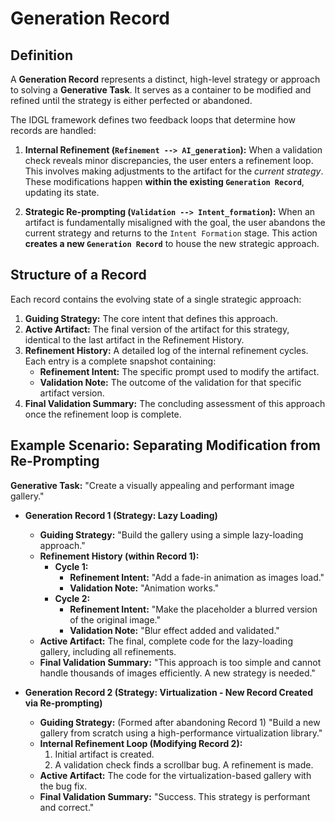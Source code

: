 # Generation Record

## Definition

A **Generation Record** represents a distinct, high-level strategy or approach to solving a **Generative Task**. It serves as a container to be modified and refined until the strategy is either perfected or abandoned.

The IDGL framework defines two feedback loops that determine how records are handled:

1.  **Internal Refinement (`Refinement --> AI_generation`):** When a validation check reveals minor discrepancies, the user enters a refinement loop. This involves making adjustments to the artifact for the *current strategy*. These modifications happen **within the existing `Generation Record`**, updating its state.

2.  **Strategic Re-prompting (`Validation --> Intent_formation`):** When an artifact is fundamentally misaligned with the goal, the user abandons the current strategy and returns to the `Intent Formation` stage. This action **creates a new `Generation Record`** to house the new strategic approach.

## Structure of a Record

Each record contains the evolving state of a single strategic approach:

1.  **Guiding Strategy:** The core intent that defines this approach.
2.  **Active Artifact:** The final version of the artifact for this strategy, identical to the last artifact in the Refinement History.
3.  **Refinement History:** A detailed log of the internal refinement cycles. Each entry is a complete snapshot containing:
    *   **Refinement Intent:** The specific prompt used to modify the artifact.
    *   **Validation Note:** The outcome of the validation for that specific artifact version.
4.  **Final Validation Summary:** The concluding assessment of this approach once the refinement loop is complete.

## Example Scenario: Separating Modification from Re-Prompting

**Generative Task:** "Create a visually appealing and performant image gallery."

*   **Generation Record 1 (Strategy: Lazy Loading)**
    *   **Guiding Strategy:** "Build the gallery using a simple lazy-loading approach."
    *   **Refinement History (within Record 1):**
        *   **Cycle 1:**
            *   **Refinement Intent:** "Add a fade-in animation as images load."
            *   **Validation Note:** "Animation works."
        *   **Cycle 2:**
            *   **Refinement Intent:** "Make the placeholder a blurred version of the original image."
            *   **Validation Note:** "Blur effect added and validated."
    *   **Active Artifact:** The final, complete code for the lazy-loading gallery, including all refinements.
    *   **Final Validation Summary:** "This approach is too simple and cannot handle thousands of images efficiently. A new strategy is needed."

*   **Generation Record 2 (Strategy: Virtualization - New Record Created via Re-prompting)**
    *   **Guiding Strategy:** (Formed after abandoning Record 1) "Build a new gallery from scratch using a high-performance virtualization library."
    *   **Internal Refinement Loop (Modifying Record 2):**
        1.  Initial artifact is created.
        2.  A validation check finds a scrollbar bug. A refinement is made.
    *   **Active Artifact:** The code for the virtualization-based gallery with the bug fix.
    *   **Final Validation Summary:** "Success. This strategy is performant and correct." 